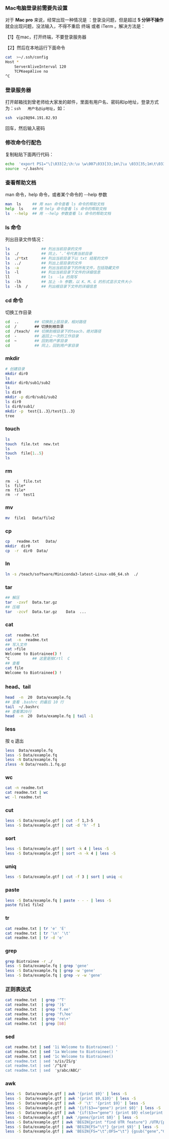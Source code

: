 ### Mac电脑登录前需要先设置

对于 **Mac pro** 来说，经常出现一种情况是 ：登录没问题，但是超过 **5 分钟不操作**就会出现问题，没法输入，不得不重启 终端 或者 iTerm 。解决方法是：

【1】在mac，打开终端，不要登录服务器

【2】然后在本地运行下面命令

```sh
cat  >~/.ssh/config
Host *
    ServerAliveInterval 120
    TCPKeepAlive no
^C
```



### 登录服务器

打开邮箱找到曾老师给大家发的邮件，里面有用户名、密码和ip地址，登录方式为：`ssh   用户名@ip地址`，如：

```sh
ssh  vip28@94.191.82.93
```

回车，然后输入密码

### 修改命令行配色

复制粘贴下面两行代码：

```sh
echo  'export PS1="\[\033]2;\h:\u \w\007\033[33;1m\]\u \033[35;1m\t\033[0m \[\033[36;1m\]\w\[\033[0m\]\n\[\e[32;1m\]$ \[\e[0m\]"' >> ~/.bashrc
source  ~/.bashrc
```

### 查看帮助文档

man 命令，help 命令，或者某个命令的  --help  参数

```sh
man  ls		## 用 man 命令查看 ls 命令的帮助文档
help  ls	## 用 help 命令查看 ls 命令的帮助文档	
ls  --help	## 用 --help 参数查看 ls 命令的帮助文档
```

### ls 命令

列出目录文件情况：

```sh
ls				## 列出当前目录的文件
ls  ./			## 同上，‘.’号代表当前目录
ls  ./*txt		## 列出当前目录下以 txt 结尾的文件
ls  ../ 		## 列出上层目录的文件
ls  -a			## 列出当前目录下的所有文件，包括隐藏文件
ls  -l			## 列出当前目录下文件的详细信息
ll				## ls  -la 的简写
ls  -lh 		## 加上 -h 参数，以 K、M、G 的形式显示文件大小
ls  -lh  /		## 列出根目录下文件的详细信息
```

### cd 命令

切换工作目录

```sh
cd  ..       ## 切换到上层目录，相对路径
cd  /        ## 切换到根目录
cd  /teach/  ## 切换到根目录下的teach，绝对路径
cd  -        ## 返回上一次的工作目录
cd  ~        ## 回到用户家目录
cd           ## 同上，回到用户家目录
```

### mkdir

```sh
# 创建目录
mkdir dir0
ls
mkdir dir0/sub1/sub2
ls
ls dir0
mkdir -p dir0/sub1/sub2
ls dir0
ls dir0/sub1/
mkdir -p  test{1..3}/test{1..3}
tree
```

### touch

```sh
ls
touch  file.txt  new.txt
ls
touch  file{1..5}
ls
```

### rm

```
rm  -i  file.txt
ls  file*
rm  file*
rm  -r  test1
```

### mv

```sh
mv  file1   Data/file2
```

### cp

```sh
cp   readme.txt   Data/
mkdir  dir0
cp  -r  dir0  Data/

```

### ln

```sh
ln -s /teach/software/Miniconda3-latest-Linux-x86_64.sh  ./

```

### tar

```sh
## 解压
tar  -zxvf  Data.tar.gz
## 压缩
tar  -zcvf  Data.tar.gz    Data  ...

```

### cat

```sh
cat  readme.txt
cat  -n  readme.txt
## 写入文件
cat >file
Welcome to Biotrainee() !
^C			## 这里是按Crtl  C
## 查看
cat file
Welcome to Biotrainee() !

```

### head、tail

```sh
head  -n  20  Data/example.fq
## 查看 .bashrc 的最后 10 行
tail  ~/.bashrc
## 查看第20行
head  -n  20  Data/example.fq | tail -1

```

### less

按 q 退出

```sh
less  Data/example.fq
less -S Data/example.fq
less -N Data/example.fq
zless -N Data/reads.1.fq.gz

```

### wc

```sh
cat -n readme.txt
cat readme.txt | wc 
wc -l readme.txt
```

### cut

```sh
less -S Data/example.gtf | cut -f 1,3-5
less -S Data/example.gtf | cut -d 'h' -f 1
```

### sort

```sh
less -S Data/example.gtf | sort -k 4 | less -S
less -S Data/example.gtf | sort -n -k 4 | less -S

```

### uniq

```sh
less -S Data/example.gtf | cut -f 3 | sort | uniq -c

```

### paste

```sh
less -S Data/example.fq | paste - - - | less -S
paste file1 file2
```

### tr

```sh
cat readme.txt | tr 'e' 'E'
cat readme.txt | tr '\n' '\t'
cat readme.txt | tr -d 'e' 

```

### grep

```sh
grep Biotrainee -r ./
less -S Data/example.fq | grep 'gene'
less -S Data/example.fq | grep -w 'gene'
less -S Data/example.fq | grep -v -w 'gene'

```

### 正则表达式

```sh
cat readme.txt  | grep '^T'
cat readme.txt  | grep ')$'
cat readme.txt  | grep 'f.ee'
cat readme.txt  | grep 'f\?ee'
cat readme.txt  | grep 're\+'
cat readme.txt  | grep [bB]

```



### sed

```sh
cat readme.txt | sed '1i Welcome to Biotrainee() '
cat readme.txt | sed '1a Welcome to Biotrainee() '
cat readme.txt | sed '1c Welcome to Biotrainee() 
cat readme.txt | sed 's/is/IS/g'
cat readme.txt | sed '/^$/d'
cat readme.txt | sed  'y/abc/ABC/'
```

### awk

```sh
less -S  Data/example.gtf | awk '{print $9}' | less -S
less -S  Data/example.gtf | awk '{print $9,$10}' | less -S
less -S  Data/example.gtf | awk -F '\t' '{print $9}' | less -S
less -S  Data/example.gtf | awk '{if($3=="gene") print $0}' | less -S
less -S  Data/example.gtf | awk '{if($3=="gene") {print $0} else{print $3 " is not gene "}}' | less -S
less -S Data/example.gtf | awk '/gene/{print $0}' | less -S
less -S Data/example.gtf | awk 'BEGIN{print "find UTR feature"} /UTR/{print $0} END{print "end"}'
less -S Data/example.gtf | awk 'BEGIN{FS="\t"} {print $9}' | less -S
less -S Data/example.gtf | awk 'BEGIN{FS="\t";OFS="\t"} {gsub("gene","Gene",$3);print $0}' | less -S

```

